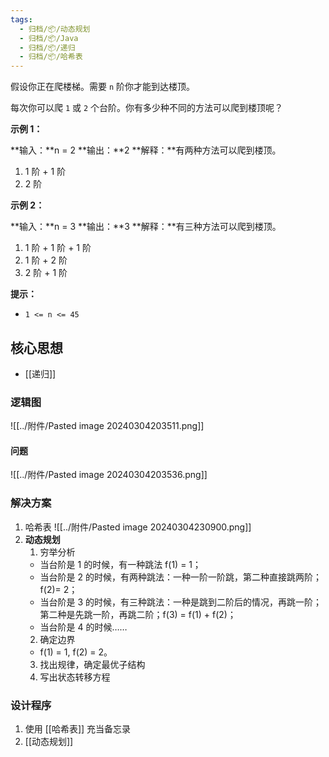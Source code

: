 ```yaml
---
tags:
  - 归档/📦/动态规划
  - 归档/📦/Java
  - 归档/📦/递归
  - 归档/📦/哈希表
---
```


假设你正在爬楼梯。需要 `n` 阶你才能到达楼顶。

每次你可以爬 `1` 或 `2` 个台阶。你有多少种不同的方法可以爬到楼顶呢？

**示例 1：**

**输入：**n = 2
**输出：**2
**解释：**有两种方法可以爬到楼顶。
1. 1 阶 + 1 阶
2. 2 阶

**示例 2：**

**输入：**n = 3
**输出：**3
**解释：**有三种方法可以爬到楼顶。
1. 1 阶 + 1 阶 + 1 阶
2. 1 阶 + 2 阶
3. 2 阶 + 1 阶

**提示：**

- `1 <= n <= 45`

## 核心思想

- [[递归]]

### 逻辑图

![[../附件/Pasted image 20240304203511.png]]

#### 问题

![[../附件/Pasted image 20240304203536.png]]

### 解决方案

1. 哈希表
![[../附件/Pasted image 20240304230900.png]]
2. **动态规划**
	1. 穷举分析
	- 当台阶是 1 的时候，有一种跳法 f(1) = 1；
	- 当台阶是 2 的时候，有两种跳法：一种一阶一阶跳，第二种直接跳两阶；
	  f(2)= 2；
	- 当台阶是 3 的时候，有三种跳法：一种是跳到二阶后的情况，再跳一阶；第二种是先跳一阶，再跳二阶；f(3) = f(1) + f(2)；
	- 当台阶是 4 的时候……
	2. 确定边界
	- f(1) = 1, f(2) = 2。
	3. 找出规律，确定最优子结构
	4. 写出状态转移方程

### 设计程序

1. 使用 [[哈希表]] 充当备忘录
2. [[动态规划]]
